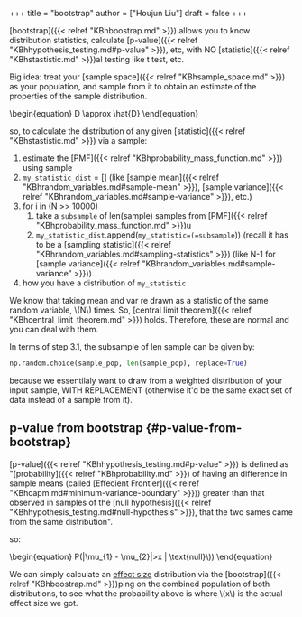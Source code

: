 +++
title = "bootstrap"
author = ["Houjun Liu"]
draft = false
+++

[bootstrap]({{< relref "KBhboostrap.md" >}}) allows you to know distribution statistics, calculate [p-value]({{< relref "KBhhypothesis_testing.md#p-value" >}}), etc, with NO [statistic]({{< relref "KBhstastistic.md" >}})al testing like t test, etc.

Big idea: treat your [sample space]({{< relref "KBhsample_space.md" >}}) as your population, and sample from it to obtain an estimate of the properties of the sample distribution.

\begin{equation}
D \approx \hat{D}
\end{equation}

so, to calculate the distribution of any given [statistic]({{< relref "KBhstastistic.md" >}}) via a sample:

1.  estimate the [PMF]({{< relref "KBhprobability_mass_function.md" >}}) using sample
2.  `my_statistic_dist` = [] (like [sample mean]({{< relref "KBhrandom_variables.md#sample-mean" >}}), [sample variance]({{< relref "KBhrandom_variables.md#sample-variance" >}}), etc.)
3.  for i in (N &gt;&gt; 10000)
    1.  take a `subsample` of len(sample) samples from [PMF]({{< relref "KBhprobability_mass_function.md" >}})u
    2.  `my_statistic_dist`.append(`my_statistic=(=subsample`)) (recall it has to be a [sampling statistic]({{< relref "KBhrandom_variables.md#sampling-statistics" >}}) (like N-1 for [sample variance]({{< relref "KBhrandom_variables.md#sample-variance" >}}))
4.  how you have a distribution of `my_statistic`

We know that taking mean and var re drawn as a statistic of the same random variable, \\(N\\) times. So, [central limit theorem]({{< relref "KBhcentral_limit_theorem.md" >}}) holds. Therefore, these are normal and you can deal with them.

In terms of step 3.1, the subsample of len sample can be given by:

```python
np.random.choice(sample_pop, len(sample_pop), replace=True)
```

because we essentilaly want to draw from a weighted distribution of your input sample, WITH REPLACEMENT (otherwise it'd be the same exact set of data instead of a sample from it).


## p-value from bootstrap {#p-value-from-bootstrap}

[p-value]({{< relref "KBhhypothesis_testing.md#p-value" >}}) is defined as "[probability]({{< relref "KBhprobability.md" >}}) of having an difference in sample means (called [Effecient Frontier]({{< relref "KBhcapm.md#minimum-variance-boundary" >}})) greater than that observed in samples of the [null hypothesis]({{< relref "KBhhypothesis_testing.md#null-hypothesis" >}}), that the two sames came from the same distribution".

so:

\begin{equation}
P(|\mu\_{1} - \mu\_{2}|>x | \text{null}\\))
\end{equation}

We can simply calculate an [effect size](#p-value-from-bootstrap) distribution via the [bootstrap]({{< relref "KBhboostrap.md" >}})ping on the combined population of both distributions, to see what the probability above is where \\(x\\) is the actual effect size we got.
